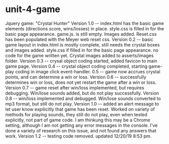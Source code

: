 # unit-4-game
Jquery game: "Crystal Hunter"
Version 1.0 -- index.html has the basic game elements (directions score, wins/losses) in place. style.css is filled in for the basic page appearance.  game.js. is still empty. Images added. Reset.css has been populated with the Meyer web reset css.
Version 0.2 -- basic game layout in index.html is mostly complete, still needs the crystal boxes and images added.
style.css if filled in for the basic page appearance. no code for the game written yet. Crystal images added to asserts/images folder. 
Version 0.3 -- crysal object coding started, added favicon to main game page.
Version 0.4 -- crystal object coding completed, starting game-play coding in image click event-handler.
0.5 -- game now accrues crystal points, and can determine a win or loss.
Version 0.6 -- successfully determines win or loss, does not yet restart the game after a win or loss.
Version 0.7 -- game reset after win/loss implemented, but requires debugging. Win/lose sounds added, but do not play successfully.
Version 0.8 -- win/loss implemented and debugged. Win/lose sounds converted to mp3 format, but still do not play.
Version 1.0 -- added an alert message to let user know expilicitly that game has been reset. Worked on variety of methods for playing sounds, they still do not play, even when tested explicitly, not part of game code. I am thinkung this may be a Chrome setting, although I am not getting any error messages in the console. I've done a variety of research on this issue, and not found any answers that work.
Version 1.2 -- testing code removed.
updated 12/20/19 8:53 pm.
